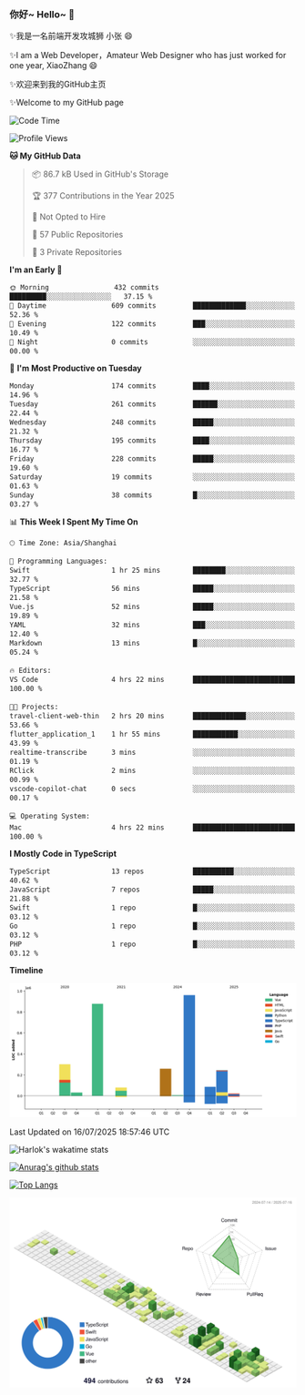 ### 你好~ Hello~ 👋

✨我是一名前端开发攻城狮 小张 😄

✨I am a Web Developer，Amateur Web Designer who has just worked for one year, XiaoZhang 😄

✨欢迎来到我的GitHub主页

✨Welcome to my GitHub page
<!--
**7148505/7148505** is a ✨ _special_ ✨ repository because its `README.md` (this file) appears on your GitHub profile.

Here are some ideas to get you started:

- 🔭 I’m currently working on ...
- 🌱 I’m currently learning ...
- 👯 I’m looking to collaborate on ...
- 🤔 I’m looking for help with ...
- 💬 Ask me about ...
- 📫 How to reach me: ...
- 😄 Pronouns: ...
- ⚡ Fun fact: ...
-->

<!--START_SECTION:waka-->
![Code Time](http://img.shields.io/badge/Code%20Time-2%2C767%20hrs%2025%20mins-blue)

![Profile Views](http://img.shields.io/badge/Profile%20Views-1-blue)

**🐱 My GitHub Data** 

> 📦 86.7 kB Used in GitHub's Storage 
 > 
> 🏆 377 Contributions in the Year 2025
 > 
> 🚫 Not Opted to Hire
 > 
> 📜 57 Public Repositories 
 > 
> 🔑 3 Private Repositories 
 > 
**I'm an Early 🐤** 

```text
🌞 Morning                432 commits         █████████░░░░░░░░░░░░░░░░   37.15 % 
🌆 Daytime                609 commits         █████████████░░░░░░░░░░░░   52.36 % 
🌃 Evening                122 commits         ███░░░░░░░░░░░░░░░░░░░░░░   10.49 % 
🌙 Night                  0 commits           ░░░░░░░░░░░░░░░░░░░░░░░░░   00.00 % 
```
📅 **I'm Most Productive on Tuesday** 

```text
Monday                   174 commits         ████░░░░░░░░░░░░░░░░░░░░░   14.96 % 
Tuesday                  261 commits         ██████░░░░░░░░░░░░░░░░░░░   22.44 % 
Wednesday                248 commits         █████░░░░░░░░░░░░░░░░░░░░   21.32 % 
Thursday                 195 commits         ████░░░░░░░░░░░░░░░░░░░░░   16.77 % 
Friday                   228 commits         █████░░░░░░░░░░░░░░░░░░░░   19.60 % 
Saturday                 19 commits          ░░░░░░░░░░░░░░░░░░░░░░░░░   01.63 % 
Sunday                   38 commits          █░░░░░░░░░░░░░░░░░░░░░░░░   03.27 % 
```


📊 **This Week I Spent My Time On** 

```text
🕑︎ Time Zone: Asia/Shanghai

💬 Programming Languages: 
Swift                    1 hr 25 mins        ████████░░░░░░░░░░░░░░░░░   32.77 % 
TypeScript               56 mins             █████░░░░░░░░░░░░░░░░░░░░   21.58 % 
Vue.js                   52 mins             █████░░░░░░░░░░░░░░░░░░░░   19.89 % 
YAML                     32 mins             ███░░░░░░░░░░░░░░░░░░░░░░   12.40 % 
Markdown                 13 mins             █░░░░░░░░░░░░░░░░░░░░░░░░   05.24 % 

🔥 Editors: 
VS Code                  4 hrs 22 mins       █████████████████████████   100.00 % 

🐱‍💻 Projects: 
travel-client-web-thin   2 hrs 20 mins       █████████████░░░░░░░░░░░░   53.66 % 
flutter_application_1    1 hr 55 mins        ███████████░░░░░░░░░░░░░░   43.99 % 
realtime-transcribe      3 mins              ░░░░░░░░░░░░░░░░░░░░░░░░░   01.19 % 
RClick                   2 mins              ░░░░░░░░░░░░░░░░░░░░░░░░░   00.99 % 
vscode-copilot-chat      0 secs              ░░░░░░░░░░░░░░░░░░░░░░░░░   00.17 % 

💻 Operating System: 
Mac                      4 hrs 22 mins       █████████████████████████   100.00 % 
```

**I Mostly Code in TypeScript** 

```text
TypeScript               13 repos            ██████████░░░░░░░░░░░░░░░   40.62 % 
JavaScript               7 repos             █████░░░░░░░░░░░░░░░░░░░░   21.88 % 
Swift                    1 repo              █░░░░░░░░░░░░░░░░░░░░░░░░   03.12 % 
Go                       1 repo              █░░░░░░░░░░░░░░░░░░░░░░░░   03.12 % 
PHP                      1 repo              █░░░░░░░░░░░░░░░░░░░░░░░░   03.12 % 
```



**Timeline**

![Lines of Code chart](https://raw.githubusercontent.com/littleCareless/littleCareless/master/assets/bar_graph.png)


 Last Updated on 16/07/2025 18:57:46 UTC
<!--END_SECTION:waka-->
![Harlok's wakatime stats](https://github-readme-stats.vercel.app/api/wakatime?username=littleCareless)

[![Anurag's github stats](https://github-readme-stats.vercel.app/api?username=littleCareless)](https://github.com/anuraghazra/github-readme-stats)

[![Top Langs](https://github-readme-stats.vercel.app/api/top-langs/?username=littleCareless&layout=compact)](https://github.com/anuraghazra/github-readme-stats)

![](./profile-3d-contrib/profile-green-animate.svg)
